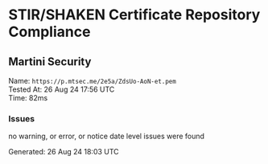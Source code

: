 # STIR/SHAKEN Certificate Repository Compliance

## Martini Security

Name: `https://p.mtsec.me/2e5a/ZdsUo-AoN-et.pem`\
Tested At: 26 Aug 24 17:56 UTC\
Time: 82ms

### Issues

no warning, or error, or notice date level issues were found

Generated: 26 Aug 24 18:03 UTC